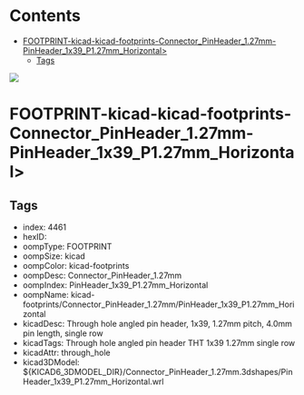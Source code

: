 



Contents
========

* [FOOTPRINT-kicad-kicad-footprints-Connector_PinHeader_1.27mm-PinHeader_1x39_P1.27mm_Horizontal>](#footprint-kicad-kicad-footprints-connector_pinheader_127mm-pinheader_1x39_p127mm_horizontal)
	* [Tags](#tags)
  
![][im]
# FOOTPRINT-kicad-kicad-footprints-Connector_PinHeader_1.27mm-PinHeader_1x39_P1.27mm_Horizontal>

## Tags

- index: 4461
- hexID: 
- oompType: FOOTPRINT
- oompSize: kicad
- oompColor: kicad-footprints
- oompDesc: Connector_PinHeader_1.27mm
- oompIndex: PinHeader_1x39_P1.27mm_Horizontal
- oompName: kicad-footprints/Connector_PinHeader_1.27mm/PinHeader_1x39_P1.27mm_Horizontal
- kicadDesc: Through hole angled pin header, 1x39, 1.27mm pitch, 4.0mm pin length, single row
- kicadTags: Through hole angled pin header THT 1x39 1.27mm single row
- kicadAttr: through_hole
- kicad3DModel: ${KICAD6_3DMODEL_DIR}/Connector_PinHeader_1.27mm.3dshapes/PinHeader_1x39_P1.27mm_Horizontal.wrl



[im]: image.png
